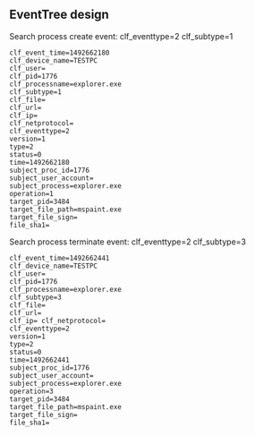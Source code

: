 ## EventTree design
Search process create event: clf_eventtype=2 clf_subtype=1
```
clf_event_time=1492662180
clf_device_name=TESTPC
clf_user=
clf_pid=1776
clf_processname=explorer.exe
clf_subtype=1
clf_file=
clf_url=
clf_ip=
clf_netprotocol=
clf_eventtype=2
version=1
type=2
status=0
time=1492662180
subject_proc_id=1776
subject_user_account=
subject_process=explorer.exe
operation=1
target_pid=3484
target_file_path=mspaint.exe
target_file_sign=
file_sha1=
```

Search process terminate event: clf_eventtype=2 clf_subtype=3
```
clf_event_time=1492662441
clf_device_name=TESTPC
clf_user=
clf_pid=1776
clf_processname=explorer.exe
clf_subtype=3
clf_file=
clf_url=
clf_ip= clf_netprotocol=
clf_eventtype=2
version=1
type=2
status=0
time=1492662441
subject_proc_id=1776
subject_user_account=
subject_process=explorer.exe
operation=3
target_pid=3484
target_file_path=mspaint.exe
target_file_sign=
file_sha1=
```
